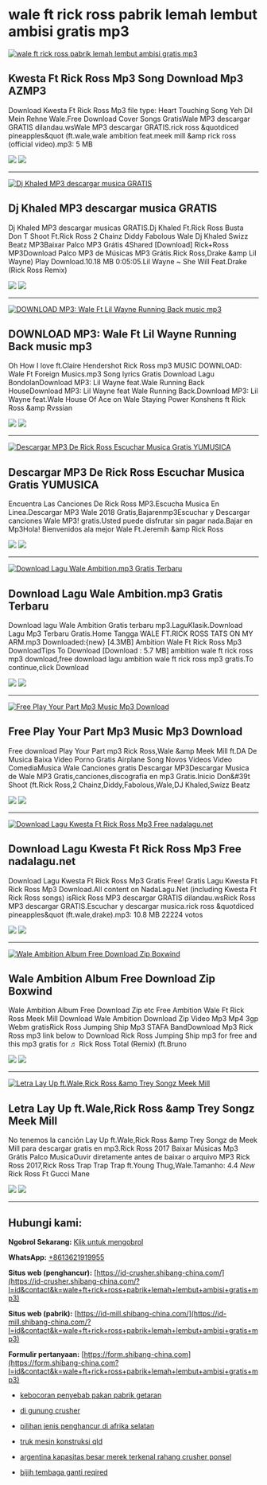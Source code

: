 # wale ft rick ross pabrik lemah lembut ambisi gratis mp3

<a href="https://swt.shibang-china.com/?l=id&img&k=wale+ft+rick+ross+pabrik+lemah+lembut+ambisi+gratis+mp3" target="_blank">![wale ft rick ross pabrik lemah lembut ambisi gratis mp3](http://static.shibang-china.com/all-800x300/388.jpg)</a>

## Kwesta Ft Rick Ross Mp3 Song Download Mp3 AZMP3
Download Kwesta Ft Rick Ross Mp3 file type: Heart Touching Song Yeh Dil Mein Rehne Wale.Free Download Cover Songs GratisWale MP3 descargar GRATIS dilandau.wsWale MP3 descargar GRATIS.rick ross &quotdiced pineapples&quot (ft.wale,wale ambition feat.meek mill &amp rick ross (official video).mp3: 5 MB


<a href="https://whatsapp.shibangsoft.com/WhatsApp.php" target="_blank" title="WhatsApp">![](http://static.shibang-china.com/icon/whatsapp.png)</a> <a href="https://swt.shibang-china.com/?l=id&icon&k=wale+ft+rick+ross+pabrik+lemah+lembut+ambisi+gratis+mp3" target="_blank">![](http://static.shibang-china.com/icon/chat-id.png)</a>

---

<a href="https://swt.shibang-china.com/?l=id&img&k=wale+ft+rick+ross+pabrik+lemah+lembut+ambisi+gratis+mp3" target="_blank">![Dj Khaled MP3 descargar musica GRATIS](http://static.shibang-china.com/all-800x300/1005.jpg)</a>

## Dj Khaled MP3 descargar musica GRATIS
Dj Khaled MP3 descargar musicas GRATIS.Dj Khaled Ft.Rick Ross Busta Don T Shoot Ft.Rick Ross 2 Chainz Diddy Fabolous Wale Dj Khaled Swizz Beatz MP3Baixar Palco MP3 Grátis 4Shared [Download] Rick+Ross MP3Download Palco MP3 de Músicas MP3 Grátis.Rick Ross,Drake &amp Lil Wayne) Play Download.10.18 MB 0:05:05.Lil Wayne ~ She Will Feat.Drake (Rick Ross Remix)


<a href="https://whatsapp.shibangsoft.com/WhatsApp.php" target="_blank" title="WhatsApp">![](http://static.shibang-china.com/icon/whatsapp.png)</a> <a href="https://swt.shibang-china.com/?l=id&icon&k=wale+ft+rick+ross+pabrik+lemah+lembut+ambisi+gratis+mp3" target="_blank">![](http://static.shibang-china.com/icon/chat-id.png)</a>

---

<a href="https://swt.shibang-china.com/?l=id&img&k=wale+ft+rick+ross+pabrik+lemah+lembut+ambisi+gratis+mp3" target="_blank">![DOWNLOAD MP3: Wale Ft Lil Wayne Running Back music mp3](http://static.shibang-china.com/all-800x300/1014.jpg)</a>

## DOWNLOAD MP3: Wale Ft Lil Wayne Running Back music mp3
Oh How I love ft.Claire Hendershot Rick Ross mp3 MUSIC DOWNLOAD: Wale Ft Foreign Musics.mp3 Song lyrics Gratis Download Lagu BondolanDownload MP3: Lil Wayne feat.Wale Running Back HouseDownload MP3: Lil Wayne feat Wale Running Back.Download MP3: Lil Wayne feat.Wale House Of Ace on Wale Staying Power Konshens ft Rick Ross &amp Rvssian


<a href="https://whatsapp.shibangsoft.com/WhatsApp.php" target="_blank" title="WhatsApp">![](http://static.shibang-china.com/icon/whatsapp.png)</a> <a href="https://swt.shibang-china.com/?l=id&icon&k=wale+ft+rick+ross+pabrik+lemah+lembut+ambisi+gratis+mp3" target="_blank">![](http://static.shibang-china.com/icon/chat-id.png)</a>

---

<a href="https://swt.shibang-china.com/?l=id&img&k=wale+ft+rick+ross+pabrik+lemah+lembut+ambisi+gratis+mp3" target="_blank">![Descargar MP3 De Rick Ross Escuchar Musica Gratis YUMUSICA](http://static.shibang-china.com/all-800x300/384.jpg)</a>

## Descargar MP3 De Rick Ross Escuchar Musica Gratis YUMUSICA
Encuentra Las Canciones De Rick Ross MP3.Escucha Musica En Linea.Descargar MP3 Wale 2018 Gratis,Bajarenmp3Escuchar y Descargar canciones Wale MP3! gratis.Usted puede disfrutar sin pagar nada.Bajar en Mp3Hola! Bienvenidos ala mejor Wale Ft.Jeremih &amp Rick Ross


<a href="https://whatsapp.shibangsoft.com/WhatsApp.php" target="_blank" title="WhatsApp">![](http://static.shibang-china.com/icon/whatsapp.png)</a> <a href="https://swt.shibang-china.com/?l=id&icon&k=wale+ft+rick+ross+pabrik+lemah+lembut+ambisi+gratis+mp3" target="_blank">![](http://static.shibang-china.com/icon/chat-id.png)</a>

---

<a href="https://swt.shibang-china.com/?l=id&img&k=wale+ft+rick+ross+pabrik+lemah+lembut+ambisi+gratis+mp3" target="_blank">![Download Lagu Wale Ambition.mp3 Gratis Terbaru](http://static.shibang-china.com/all-800x300/1305.jpg)</a>

## Download Lagu Wale Ambition.mp3 Gratis Terbaru
Download lagu Wale Ambition Gratis terbaru mp3.LaguKlasik.Download Lagu Mp3 Terbaru Gratis.Home Tangga WALE FT.RICK ROSS TATS ON MY ARM.mp3 Downloaded:{new} [4.3MB] Ambition Wale Ft Rick Ross Mp3 DownloadTips To Download [Download : 5.7 MB] ambition wale ft rick ross mp3 download,free download lagu ambition wale ft rick ross mp3 gratis.To continue,click Download


<a href="https://whatsapp.shibangsoft.com/WhatsApp.php" target="_blank" title="WhatsApp">![](http://static.shibang-china.com/icon/whatsapp.png)</a> <a href="https://swt.shibang-china.com/?l=id&icon&k=wale+ft+rick+ross+pabrik+lemah+lembut+ambisi+gratis+mp3" target="_blank">![](http://static.shibang-china.com/icon/chat-id.png)</a>

---

<a href="https://swt.shibang-china.com/?l=id&img&k=wale+ft+rick+ross+pabrik+lemah+lembut+ambisi+gratis+mp3" target="_blank">![Free Play Your Part Mp3 Music Mp3 Download](http://static.shibang-china.com/all-800x300/522.jpg)</a>

## Free Play Your Part Mp3 Music Mp3 Download
Free download Play Your Part mp3 Rick Ross,Wale &amp Meek Mill ft.DA De Musica Baixa Video Porno Gratis Airplane Song Novos Videos Video ComediaMusica Wale Canciones gratis Descargar MP3Descargar Musica de Wale MP3 Gratis,canciones,discografia en mp3 Gratis.Inicio Don&#39t Shoot (ft.Rick Ross,2 Chainz,Diddy,Fabolous,Wale,DJ Khaled,Swizz Beatz


<a href="https://whatsapp.shibangsoft.com/WhatsApp.php" target="_blank" title="WhatsApp">![](http://static.shibang-china.com/icon/whatsapp.png)</a> <a href="https://swt.shibang-china.com/?l=id&icon&k=wale+ft+rick+ross+pabrik+lemah+lembut+ambisi+gratis+mp3" target="_blank">![](http://static.shibang-china.com/icon/chat-id.png)</a>

---

<a href="https://swt.shibang-china.com/?l=id&img&k=wale+ft+rick+ross+pabrik+lemah+lembut+ambisi+gratis+mp3" target="_blank">![Download Lagu Kwesta Ft Rick Ross Mp3 Free nadalagu.net](http://static.shibang-china.com/all-800x300/1483.jpg)</a>

## Download Lagu Kwesta Ft Rick Ross Mp3 Free nadalagu.net
Download Lagu Kwesta Ft Rick Ross Mp3 Gratis Free! Gratis Lagu Kwesta Ft Rick Ross Mp3 Download.All content on NadaLagu.Net (including Kwesta Ft Rick Ross songs) isRick Ross MP3 descargar GRATIS dilandau.wsRick Ross MP3 descargar GRATIS.Escuchar y descargar musica.rick ross &quotdiced pineapples&quot (ft.wale,drake).mp3: 10.8 MB 22224 votos


<a href="https://whatsapp.shibangsoft.com/WhatsApp.php" target="_blank" title="WhatsApp">![](http://static.shibang-china.com/icon/whatsapp.png)</a> <a href="https://swt.shibang-china.com/?l=id&icon&k=wale+ft+rick+ross+pabrik+lemah+lembut+ambisi+gratis+mp3" target="_blank">![](http://static.shibang-china.com/icon/chat-id.png)</a>

---

<a href="https://swt.shibang-china.com/?l=id&img&k=wale+ft+rick+ross+pabrik+lemah+lembut+ambisi+gratis+mp3" target="_blank">![Wale Ambition Album Free Download Zip Boxwind](http://static.shibang-china.com/all-800x300/1501.jpg)</a>

## Wale Ambition Album Free Download Zip Boxwind
Wale Ambition Album Free Download Zip etc Free Ambition Wale Ft Rick Ross Meek Mill Download Wale Ambition Download Zip Video Mp3 Mp4 3gp Webm gratisRick Ross Jumping Ship Mp3 STAFA BandDownload Mp3 Rick Ross mp3 link below to Download Rick Ross Jumping Ship mp3 for free and this mp3 gratis for ♬ Rick Ross Total (Remix) (ft.Bruno


<a href="https://whatsapp.shibangsoft.com/WhatsApp.php" target="_blank" title="WhatsApp">![](http://static.shibang-china.com/icon/whatsapp.png)</a> <a href="https://swt.shibang-china.com/?l=id&icon&k=wale+ft+rick+ross+pabrik+lemah+lembut+ambisi+gratis+mp3" target="_blank">![](http://static.shibang-china.com/icon/chat-id.png)</a>

---

<a href="https://swt.shibang-china.com/?l=id&img&k=wale+ft+rick+ross+pabrik+lemah+lembut+ambisi+gratis+mp3" target="_blank">![Letra Lay Up ft.Wale,Rick Ross &amp Trey Songz Meek Mill](http://static.shibang-china.com/all-800x300/653.jpg)</a>

## Letra Lay Up ft.Wale,Rick Ross &amp Trey Songz Meek Mill
No tenemos la canción Lay Up ft.Wale,Rick Ross &amp Trey Songz de Meek Mill para descargar gratis en mp3.Rick Ross 2017 Baixar Músicas Mp3 Grátis Palco MusicaOuvir diretamente antes de baixar o arquivo MP3 Rick Ross 2017,Rick Ross Trap Trap Trap ft.Young Thug,Wale.Tamanho: 4.4 *New* Rick Ross Ft Gucci Mane


<a href="https://whatsapp.shibangsoft.com/WhatsApp.php" target="_blank" title="WhatsApp">![](http://static.shibang-china.com/icon/whatsapp.png)</a> <a href="https://swt.shibang-china.com/?l=id&icon&k=wale+ft+rick+ross+pabrik+lemah+lembut+ambisi+gratis+mp3" target="_blank">![](http://static.shibang-china.com/icon/chat-id.png)</a>

---
## Hubungi kami:

**Ngobrol Sekarang:** [Klik untuk mengobrol](https://swt.shibang-china.com?l=id&contact&k=wale+ft+rick+ross+pabrik+lemah+lembut+ambisi+gratis+mp3)

**WhatsApp:**  [+8613621919955](https://whatsapp.shibangsoft.com/WhatsApp.php)

**Situs web (penghancur):** [https://id-crusher.shibang-china.com/](https://id-crusher.shibang-china.com/?l=id&contact&k=wale+ft+rick+ross+pabrik+lemah+lembut+ambisi+gratis+mp3)

**Situs web (pabrik):** [https://id-mill.shibang-china.com/](https://id-mill.shibang-china.com/?l=id&contact&k=wale+ft+rick+ross+pabrik+lemah+lembut+ambisi+gratis+mp3)

**Formulir pertanyaan:** [https://form.shibang-china.com](https://form.shibang-china.com?l=id&contact&k=wale+ft+rick+ross+pabrik+lemah+lembut+ambisi+gratis+mp3)

* [kebocoran penyebab pakan pabrik getaran](../42/kebocoran%20penyebab%20pakan%20pabrik%20getaran.md)

* [di gunung crusher](../50/di%20gunung%20crusher.md)

* [pilihan jenis penghancur di afrika selatan](../42/pilihan%20jenis%20penghancur%20di%20afrika%20selatan.md)

* [truk mesin konstruksi qld](../47/truk%20mesin%20konstruksi%20qld.md)

* [argentina kapasitas besar merek terkenal rahang crusher ponsel](../49/argentina%20kapasitas%20besar%20merek%20terkenal%20rahang%20crusher%20ponsel.md)

* [bijih tembaga ganti reqired](../44/bijih%20tembaga%20ganti%20reqired.md)